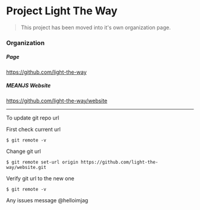 # Project Light The Way

> This project has been moved into it's own organization page.

### Organization 

##### Page
https://github.com/light-the-way

##### MEANJS Website
https://github.com/light-the-way/website


---

To update git repo url

First check current url
```
$ git remote -v
```
Change git url
```
$ git remote set-url origin https://github.com/light-the-way/website.git
```
Verify git url to the new one
```
$ git remote -v
```

Any issues message @helloimjag